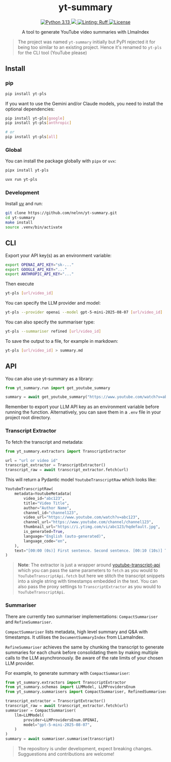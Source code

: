 <h1 align="center">yt-summary</h1>

<p align="center">
    <a href="https://www.python.org/downloads/release/python-3131/">
        <img src="https://img.shields.io/badge/python-3.13-blue.svg" alt="Python 3.13">
    </a>
    <a href="https://github.com/astral-sh/ty">
        <img src="https://img.shields.io/endpoint?url=https://raw.githubusercontent.com/astral-sh/ty/main/assets/badge/v0.json">
    </a>
    <a href="https://github.com/astral-sh/ruff">
        <img src="https://img.shields.io/endpoint?url=https://raw.githubusercontent.com/astral-sh/ruff/main/assets/badge/v2.json" alt="Linting: Ruff">
    </a>
    <a href="LICENSE">
        <img alt="License" src="https://img.shields.io/static/v1?logo=MIT&color=Blue&message=MIT&label=License"/>
    </a>
</p>

<p align="center">
A tool to generate YouTube video summaries with LlmaIndex
</p>

> The project was named `yt-summary` initially but PyPI rejected it for being too
> similar to an existing project. Hence it's renamed to `yt-pls` for the
> CLI tool (YouTube please)

## Install

### pip

```bash
pip install yt-pls
```

If you want to use the Gemini and/or Claude models, you need to install the optional dependencies:
```bash
pip install yt-pls[google]
pip install yt-pls[anthropic]

# or
pip install yt-pls[all]
```

### Global
You can install the package globally with `pipx` or `uvx`:
```bash
pipx install yt-pls
```

```bash
uvx run yt-pls
```

### Development
Install [uv](https://github.com/astral-sh/uv) and run:
```bash
git clone https://github.com/nelnn/yt-summary.git
cd yt-summary
make install
source .venv/bin/activate
```

## CLI
Export your API key(s) as an environment variable:
```bash
export OPENAI_API_KEY="sk-..."
export GOOGLE_API_KEY="..."
export ANTHROPIC_API_KEY="..."
```

Then execute
```bash
yt-pls [url/video_id]
```

You can specify the LLM provider and model:
```bash
yt-pls --provider openai --model gpt-5-mini-2025-08-07 [url/video_id]
```

You can also specify the summariser type:
```bash
yt-pls --summariser refined [url/video_id]
```

To save the output to a file, for example in markdown:
```bash
yt-pls [url/video_id] > summary.md
```

## API
You can also use yt-summary as a library:
```python
from yt_summary.run import get_youtube_summary

summary = await get_youtube_summary("https://www.youtube.com/watch?v=abc123")
```

Remember to export your LLM API key as an environment variable before running
the function. Alternatively, you can save them in a `.env` file in your project
root directory.


### Transcript Extractor
To fetch the transcript and metadata:
```python
from yt_summary.extractors import TranscriptExtractor

url = "url or video id"
transcript_extractor = TranscriptExtractor()
transcript_raw = await transcript_extractor.fetch(url)
```

This will return a Pydantic model `YoutubeTranscriptRaw` which looks like:
```python
YoutubeTranscriptRaw(
    metadata=YoutubeMetadata(
        video_id="abc123",
        title="Video Title",
        author="Author Name",
        channel_id="channel123",
        video_url="https://www.youtube.com/watch?v=abc123",
        channel_url="https://www.youtube.com/channel/channel123",
        thumbnail_url="https://i.ytimg.com/vi/abc123/hqdefault.jpg",
        is_generated=True,
        language="English (auto-generated)",
        language_code="en",
    ),
    text="[00:00 (0s)] First sentence. Second sentence. [00:10 (10s)] Third sentence...",
)
```
> **Note**: The extractor is just a wrapper around
> [youtube-transcript-api](https://github.com/jdepoix/youtube-transcript-api)
> which you can pass the same parameters to `fetch` as you would to
> `YouTubeTranscriptApi.fetch` but here we stitch the transcript snippets into
> a single string with timestamps embedded in the text. You can also pass the
> proxy settings to `TranscriptExtractor` as you would to
> `YouTubeTranscriptApi`.

### Summariser
There are currently two summariser implementations: `CompactSummariser` and
`RefineSummariser`.

`CompactSummariser` lists metadata, high level summary and
Q&A with timestamps. It utilises the `DocumentSummaryIndex` from LLamaIndex.

`RefineSummariser` achieves the same by chunking the transcript to generate
summaries for each chunk before consolidating them by making multiple calls to
the LLM asynchronously. Be aware of the rate limits of your chosen LLM
provider.

For example, to generate summary with `CompactSummariser`:
```python
from yt_summary.extractors import TranscriptExtractor
from yt_summary.schemas import LLMModel, LLMProvidersEnum
from yt_summary.summarisers import CompactSummariser, RefinedSummariser

transcript_extractor = TranscriptExtractor()
transcript_raw = await transcript_extractor.fetch(url)
summariser = CompactSummariser(
    llm=LLMModel(
        provider=LLMProvidersEnum.OPENAI,
        model="gpt-5-mini-2025-08-07",
    )
)
summary = await summariser.summarise(transcript)
```

> The repository is under development, expect breaking changes.
> Sugguestions and contributions are welcome!
